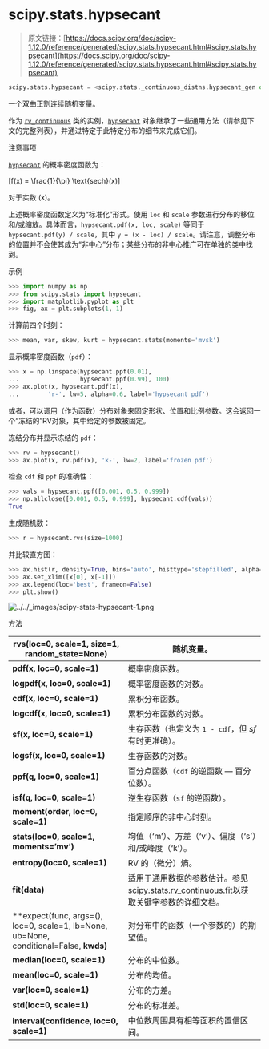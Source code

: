 # scipy.stats.hypsecant

> 原文链接：[https://docs.scipy.org/doc/scipy-1.12.0/reference/generated/scipy.stats.hypsecant.html#scipy.stats.hypsecant](https://docs.scipy.org/doc/scipy-1.12.0/reference/generated/scipy.stats.hypsecant.html#scipy.stats.hypsecant)

```py
scipy.stats.hypsecant = <scipy.stats._continuous_distns.hypsecant_gen object>
```

一个双曲正割连续随机变量。

作为 [`rv_continuous`](scipy.stats.rv_continuous.html#scipy.stats.rv_continuous "scipy.stats.rv_continuous") 类的实例，[`hypsecant`](#scipy.stats.hypsecant "scipy.stats.hypsecant") 对象继承了一些通用方法（请参见下文的完整列表），并通过特定于此特定分布的细节来完成它们。

注意事项

[`hypsecant`](#scipy.stats.hypsecant "scipy.stats.hypsecant") 的概率密度函数为：

\[f(x) = \frac{1}{\pi} \text{sech}(x)\]

对于实数 \(x\)。

上述概率密度函数定义为“标准化”形式。使用 `loc` 和 `scale` 参数进行分布的移位和/或缩放。具体而言，`hypsecant.pdf(x, loc, scale)` 等同于 `hypsecant.pdf(y) / scale`，其中 `y = (x - loc) / scale`。请注意，调整分布的位置并不会使其成为“非中心”分布；某些分布的非中心推广可在单独的类中找到。

示例

```py
>>> import numpy as np
>>> from scipy.stats import hypsecant
>>> import matplotlib.pyplot as plt
>>> fig, ax = plt.subplots(1, 1) 
```

计算前四个时刻：

```py
>>> mean, var, skew, kurt = hypsecant.stats(moments='mvsk') 
```

显示概率密度函数（`pdf`）：

```py
>>> x = np.linspace(hypsecant.ppf(0.01),
...                 hypsecant.ppf(0.99), 100)
>>> ax.plot(x, hypsecant.pdf(x),
...        'r-', lw=5, alpha=0.6, label='hypsecant pdf') 
```

或者，可以调用（作为函数）分布对象来固定形状、位置和比例参数。这会返回一个“冻结的”RV对象，其中给定的参数被固定。

冻结分布并显示冻结的 `pdf`：

```py
>>> rv = hypsecant()
>>> ax.plot(x, rv.pdf(x), 'k-', lw=2, label='frozen pdf') 
```

检查 `cdf` 和 `ppf` 的准确性：

```py
>>> vals = hypsecant.ppf([0.001, 0.5, 0.999])
>>> np.allclose([0.001, 0.5, 0.999], hypsecant.cdf(vals))
True 
```

生成随机数：

```py
>>> r = hypsecant.rvs(size=1000) 
```

并比较直方图：

```py
>>> ax.hist(r, density=True, bins='auto', histtype='stepfilled', alpha=0.2)
>>> ax.set_xlim([x[0], x[-1]])
>>> ax.legend(loc='best', frameon=False)
>>> plt.show() 
```

![../../_images/scipy-stats-hypsecant-1.png](../Images/eb8868baf4866286d505619c46e6c2a3.png)

方法

| **rvs(loc=0, scale=1, size=1, random_state=None)** | 随机变量。 |
| --- | --- |
| **pdf(x, loc=0, scale=1)** | 概率密度函数。 |
| **logpdf(x, loc=0, scale=1)** | 概率密度函数的对数。 |
| **cdf(x, loc=0, scale=1)** | 累积分布函数。 |
| **logcdf(x, loc=0, scale=1)** | 累积分布函数的对数。 |
| **sf(x, loc=0, scale=1)** | 生存函数（也定义为 `1 - cdf`，但 *sf* 有时更准确）。 |
| **logsf(x, loc=0, scale=1)** | 生存函数的对数。 |
| **ppf(q, loc=0, scale=1)** | 百分点函数（`cdf` 的逆函数 — 百分位数）。 |
| **isf(q, loc=0, scale=1)** | 逆生存函数（`sf` 的逆函数）。 |
| **moment(order, loc=0, scale=1)** | 指定顺序的非中心时刻。 |
| **stats(loc=0, scale=1, moments=’mv’)** | 均值（‘m’）、方差（‘v’）、偏度（‘s’）和/或峰度（‘k’）。 |
| **entropy(loc=0, scale=1)** | RV 的（微分）熵。 |
| **fit(data)** | 适用于通用数据的参数估计。参见[scipy.stats.rv_continuous.fit](https://docs.scipy.org/doc/scipy/reference/generated/scipy.stats.rv_continuous.fit.html#scipy.stats.rv_continuous.fit)以获取关键字参数的详细文档。 |
| **expect(func, args=(), loc=0, scale=1, lb=None, ub=None, conditional=False, **kwds)** | 对分布中的函数（一个参数的）的期望值。 |
| **median(loc=0, scale=1)** | 分布的中位数。 |
| **mean(loc=0, scale=1)** | 分布的均值。 |
| **var(loc=0, scale=1)** | 分布的方差。 |
| **std(loc=0, scale=1)** | 分布的标准差。 |
| **interval(confidence, loc=0, scale=1)** | 中位数周围具有相等面积的置信区间。 |
